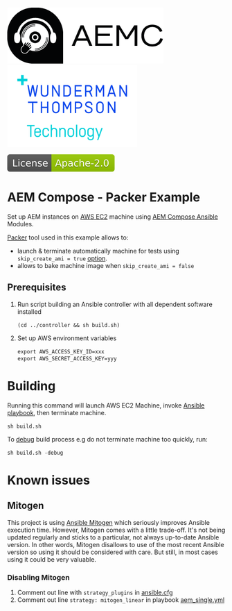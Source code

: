 ![AEM Compose Logo](https://github.com/wttech/aemc-ansible/raw/main/docs/logo-with-text.png)
[![WTT Logo](https://github.com/wttech/aemc-ansible/raw/main/docs/wtt-logo.png)](https://www.wundermanthompson.com/service/technology)

[![Apache License, Version 2.0, January 2004](https://github.com/wttech/aemc-ansible/raw/main/docs/apache-license-badge.svg)](http://www.apache.org/licenses/)

# AEM Compose - Packer Example

Set up AEM instances on [AWS EC2](https://aws.amazon.com/ec2/) machine using [AEM Compose Ansible](https://github.com/wttech/aemc-ansible) Modules.

[Packer](https://www.packer.io/) tool used in this example allows to:

* launch & terminate automatically machine for tests using `skip_create_ami = true` [option](https://developer.hashicorp.com/packer/plugins/builders/amazon/ebs#skip_create_ami).
* allows to bake machine image when `skip_create_ami = false`


## Prerequisites

1. Run script building an Ansible controller with all dependent software installed

   ```shell
   (cd ../controller && sh build.sh)
   ```

2. Set up AWS environment variables

   ```shell
   export AWS_ACCESS_KEY_ID=xxx
   export AWS_SECRET_ACCESS_KEY=yyy
   ```

# Building 

Running this command will launch AWS EC2 Machine, invoke [Ansible playbook](aem_single.yml), then terminate machine.

```shell
sh build.sh
```

To [debug](https://developer.hashicorp.com/packer/docs/commands/build#debug) build process e.g do not terminate machine too quickly, run:

```shell
sh build.sh -debug
```

# Known issues

## Mitogen

This project is using [Ansible Mitogen](https://mitogen.networkgenomics.com/ansible_detailed.html#demo) which seriously improves Ansible execution time.
However, Mitogen comes with a little trade-off. It's not being updated regularly and sticks to a particular, not always up-to-date Ansible version. In other words, Mitogen disallows to use of the most recent Ansible version so using it should be considered with care. But still, in most cases using it could be very valuable.

### Disabling Mitogen

1. Comment out line with `strategy_plugins` in [ansible.cfg](ansible.cfg)
2. Comment out line `strategy: mitogen_linear` in playbook [aem_single.yml](aem_single.yml)
